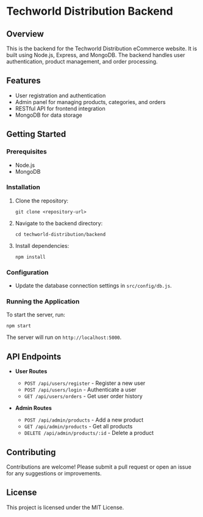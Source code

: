 # Techworld Distribution Backend

## Overview
This is the backend for the Techworld Distribution eCommerce website. It is built using Node.js, Express, and MongoDB. The backend handles user authentication, product management, and order processing.

## Features
- User registration and authentication
- Admin panel for managing products, categories, and orders
- RESTful API for frontend integration
- MongoDB for data storage

## Getting Started

### Prerequisites
- Node.js
- MongoDB

### Installation
1. Clone the repository:
   ```
   git clone <repository-url>
   ```
2. Navigate to the backend directory:
   ```
   cd techworld-distribution/backend
   ```
3. Install dependencies:
   ```
   npm install
   ```

### Configuration
- Update the database connection settings in `src/config/db.js`.

### Running the Application
To start the server, run:
```
npm start
```
The server will run on `http://localhost:5000`.

## API Endpoints
- **User Routes**
  - `POST /api/users/register` - Register a new user
  - `POST /api/users/login` - Authenticate a user
  - `GET /api/users/orders` - Get user order history

- **Admin Routes**
  - `POST /api/admin/products` - Add a new product
  - `GET /api/admin/products` - Get all products
  - `DELETE /api/admin/products/:id` - Delete a product

## Contributing
Contributions are welcome! Please submit a pull request or open an issue for any suggestions or improvements.

## License
This project is licensed under the MIT License.